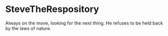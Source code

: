# SteveTheRespository
Always on the move, looking for the next thing. 
He refuses to be held back by the laws of nature.
